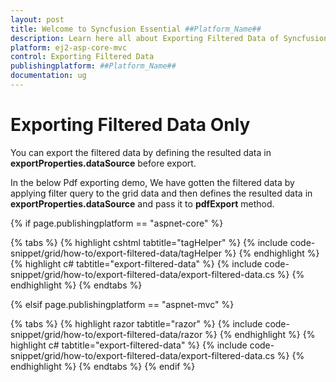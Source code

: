 ```yaml
---
layout: post
title: Welcome to Syncfusion Essential ##Platform_Name##
description: Learn here all about Exporting Filtered Data of Syncfusion Essential ##Platform_Name## widgets based on HTML5 and jQuery.
platform: ej2-asp-core-mvc
control: Exporting Filtered Data
publishingplatform: ##Platform_Name##
documentation: ug
---
```



# Exporting Filtered Data Only

You can export the filtered data by defining the resulted data in **exportProperties.dataSource** before export.

In the below Pdf exporting demo, We have gotten the filtered data by applying filter query to the grid data and then defines the resulted data in **exportProperties.dataSource** and pass it to **pdfExport** method.

{% if page.publishingplatform == "aspnet-core" %}

{% tabs %}
{% highlight cshtml tabtitle="tagHelper" %}
{% include code-snippet/grid/how-to/export-filtered-data/tagHelper %}
{% endhighlight %}
{% highlight c# tabtitle="export-filtered-data" %}
{% include code-snippet/grid/how-to/export-filtered-data/export-filtered-data.cs %}
{% endhighlight %}
{% endtabs %}

{% elsif page.publishingplatform == "aspnet-mvc" %}

{% tabs %}
{% highlight razor tabtitle="razor" %}
{% include code-snippet/grid/how-to/export-filtered-data/razor %}
{% endhighlight %}
{% highlight c# tabtitle="export-filtered-data" %}
{% include code-snippet/grid/how-to/export-filtered-data/export-filtered-data.cs %}
{% endhighlight %}
{% endtabs %}
{% endif %}


